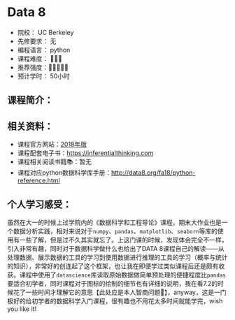 # Data 8

- 院校：    UC Berkeley
- 先修要求： 无
- 编程语言： python
- 课程难度： 🌟🌟🌟
- 推荐强度：🤩🤩🤩🤩🤩
- 预计学时： 50小时

## 课程简介：




## 相关资料：

- 课程官方网站：[2018年版](http://data8.org/fa18/)
- 课程配套电子书：https://inferentialthinking.com
- 课程相关阅读书籍📚：暂无
- 课程对应python数据科学库手册：http://data8.org/fa18/python-reference.html



## 个人学习感受：

​	    虽然在大一的时候上过学院内的《数据科学和工程导论》课程，期末大作业也是一个数据分析实践，相对来说对于`numpy`、`pandas`、`matplotlib`、`seaborn`等库的使用有一些了解，但是过不久其实就忘了。上这门课的时候，发现体会完全不一样，引入非常有趣，同时对于数据科学做什么也给出了DATA 8课程自己的解读——从处理数据、展示数据的工具的学习到使用数据进行推理的工具的学习（概率与统计的知识），非常好的创连起了这个框架，也让我在即便学过类似课程后还是颇有收获。课程中使用了`datascience`库读取原始数据做简单预处理的便捷程度比`pandas`要适合初学者，同时课程对于图标的绘制的细节也有详细的说明，我在看7.2的时候花了一些时间才理解它的意思【此处应是本人智商问题🥹】，anyway，这是一门极好的给初学者的数据科学入门课程，很有趣也不用花太多时间就能学完，wish you like it!
